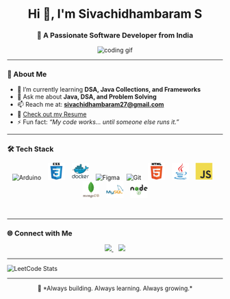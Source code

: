 <h1 align="center">Hi 👋, I'm Sivachidhambaram S</h1>
<h3 align="center">🚀 A Passionate Software Developer from India</h3>

<p align="center">
  <img src="https://media.giphy.com/media/qgQUggAC3Pfv687qPC/giphy.gif" width="300" alt="coding gif"/>
</p>

---

### 🧠 About Me

- 🌱 I’m currently learning **DSA, Java Collections, and Frameworks**
- 💬 Ask me about **Java, DSA, and Problem Solving**
- 📫 Reach me at: **sivachidhambaram27@gmail.com**
- 📄 [Check out my Resume](https://drive.google.com/file/d/1N_FXW8hYE-oGZf21phLMUkGCLvsfnfaH/view?usp=drive_link)
- ⚡ Fun fact: *“My code works... until someone else runs it.”*

---

### 🛠️ Tech Stack

<p align="center">
  <img src="https://cdn.worldvectorlogo.com/logos/arduino-1.svg" alt="Arduino" width="40" />
  &nbsp;&nbsp;
  <img src="https://raw.githubusercontent.com/devicons/devicon/master/icons/css3/css3-original-wordmark.svg" alt="CSS3" width="40" />
  &nbsp;&nbsp;
  <img src="https://raw.githubusercontent.com/devicons/devicon/master/icons/docker/docker-original-wordmark.svg" alt="Docker" width="40" />
  &nbsp;&nbsp;
  <img src="https://www.vectorlogo.zone/logos/figma/figma-icon.svg" alt="Figma" width="40" />
  &nbsp;&nbsp;
  <img src="https://www.vectorlogo.zone/logos/git-scm/git-scm-icon.svg" alt="Git" width="40" />
  &nbsp;&nbsp;
  <img src="https://raw.githubusercontent.com/devicons/devicon/master/icons/html5/html5-original-wordmark.svg" alt="HTML5" width="40" />
  &nbsp;&nbsp;
  <img src="https://raw.githubusercontent.com/devicons/devicon/master/icons/java/java-original.svg" alt="Java" width="40" />
  &nbsp;&nbsp;
  <img src="https://raw.githubusercontent.com/devicons/devicon/master/icons/javascript/javascript-original.svg" alt="JavaScript" width="40" />
  &nbsp;&nbsp;
  <img src="https://raw.githubusercontent.com/devicons/devicon/master/icons/mongodb/mongodb-original-wordmark.svg" alt="MongoDB" width="40" />
  &nbsp;&nbsp;
  <img src="https://raw.githubusercontent.com/devicons/devicon/master/icons/mysql/mysql-original-wordmark.svg" alt="MySQL" width="40" />
  &nbsp;&nbsp;
  <img src="https://raw.githubusercontent.com/devicons/devicon/master/icons/nodejs/nodejs-original-wordmark.svg" alt="Node.js" width="40" />
</p>

<br/>

---

### 🌐 Connect with Me

<p align="center">
  <a href="https://linkedin.com/in/sivachidhambarams" target="_blank">
    <img src="https://img.shields.io/badge/LinkedIn-blue?style=for-the-badge&logo=linkedin" />
  </a>
  &nbsp;&nbsp;
  <a href="https://www.leetcode.com/siva17-27" target="_blank">
    <img src="https://img.shields.io/badge/LeetCode-orange?style=for-the-badge&logo=leetcode" />
  </a>
</p>

---

![LeetCode Stats](https://leetcard.jacoblin.cool/Siva17-27)

---

<p align="center">
  🚀 *Always building. Always learning. Always growing.*
</p>
